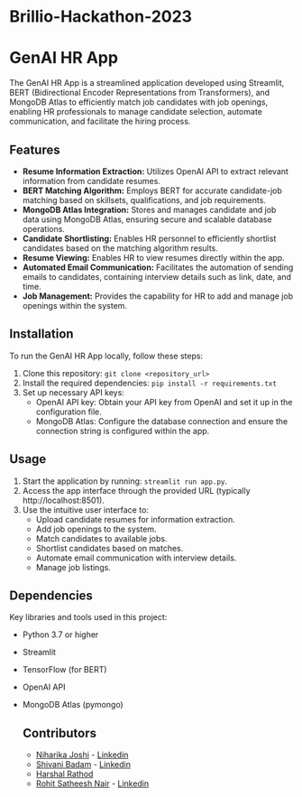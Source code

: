 # Brillio-Hackathon-2023

# GenAI HR App

The GenAI HR App is a streamlined application developed using Streamlit, BERT (Bidirectional Encoder Representations from Transformers), and MongoDB Atlas to efficiently match job candidates with job openings, enabling HR professionals to manage candidate selection, automate communication, and facilitate the hiring process.

## Features

- **Resume Information Extraction:** Utilizes OpenAI API to extract relevant information from candidate resumes.
- **BERT Matching Algorithm:** Employs BERT for accurate candidate-job matching based on skillsets, qualifications, and job requirements.
- **MongoDB Atlas Integration:** Stores and manages candidate and job data using MongoDB Atlas, ensuring secure and scalable database operations.
- **Candidate Shortlisting:** Enables HR personnel to efficiently shortlist candidates based on the matching algorithm results.
- **Resume Viewing:** Enables HR to view resumes directly within the app.
- **Automated Email Communication:** Facilitates the automation of sending emails to candidates, containing interview details such as link, date, and time.
- **Job Management:** Provides the capability for HR to add and manage job openings within the system.

## Installation

To run the GenAI HR App locally, follow these steps:

1. Clone this repository: `git clone <repository_url>`
2. Install the required dependencies: `pip install -r requirements.txt`
3. Set up necessary API keys:
   - OpenAI API key: Obtain your API key from OpenAI and set it up in the configuration file.
   - MongoDB Atlas: Configure the database connection  and ensure the connection string is configured within the app.

## Usage

1. Start the application by running: `streamlit run app.py`.
2. Access the app interface through the provided URL (typically http://localhost:8501).
3. Use the intuitive user interface to:
   - Upload candidate resumes for information extraction.
   - Add job openings to the system.
   - Match candidates to available jobs.
   - Shortlist candidates based on matches.
   - Automate email communication with interview details.
   - Manage job listings.

## Dependencies

Key libraries and tools used in this project:

- Python 3.7 or higher
- Streamlit
- TensorFlow (for BERT)
- OpenAI API
- MongoDB Atlas (pymongo)

  ## Contributors
  - [Niharika Joshi](https://github.com/Niharikajo) - [Linkedin ](https://www.linkedin.com/in/niharika-joshi-/)
  - [Shivani Badam](https://github.com/shivanibadam) - [Linkedin](https://www.linkedin.com/in/shivani-badam-9668651b1/)
  - [Harshal Rathod](https://www.linkedin.com/in/harshal-rathod-8452181b5/)
  - [Rohit Satheesh Nair](https://github.com/rohitsatheesh) - [Linkedin](https://www.linkedin.com/in/rohit-satheesh-nair-18765221b/)
  
